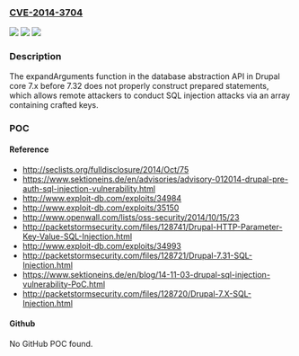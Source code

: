 ### [CVE-2014-3704](https://cve.mitre.org/cgi-bin/cvename.cgi?name=CVE-2014-3704)
![](https://img.shields.io/static/v1?label=Product&message=n%2Fa&color=blue)
![](https://img.shields.io/static/v1?label=Version&message=n%2Fa&color=blue)
![](https://img.shields.io/static/v1?label=Vulnerability&message=n%2Fa&color=brighgreen)

### Description

The expandArguments function in the database abstraction API in Drupal core 7.x before 7.32 does not properly construct prepared statements, which allows remote attackers to conduct SQL injection attacks via an array containing crafted keys.

### POC

#### Reference
- http://seclists.org/fulldisclosure/2014/Oct/75
- https://www.sektioneins.de/en/advisories/advisory-012014-drupal-pre-auth-sql-injection-vulnerability.html
- http://www.exploit-db.com/exploits/34984
- http://www.exploit-db.com/exploits/35150
- http://www.openwall.com/lists/oss-security/2014/10/15/23
- http://packetstormsecurity.com/files/128741/Drupal-HTTP-Parameter-Key-Value-SQL-Injection.html
- http://www.exploit-db.com/exploits/34993
- http://packetstormsecurity.com/files/128721/Drupal-7.31-SQL-Injection.html
- https://www.sektioneins.de/en/blog/14-11-03-drupal-sql-injection-vulnerability-PoC.html
- http://packetstormsecurity.com/files/128720/Drupal-7.X-SQL-Injection.html

#### Github
No GitHub POC found.

